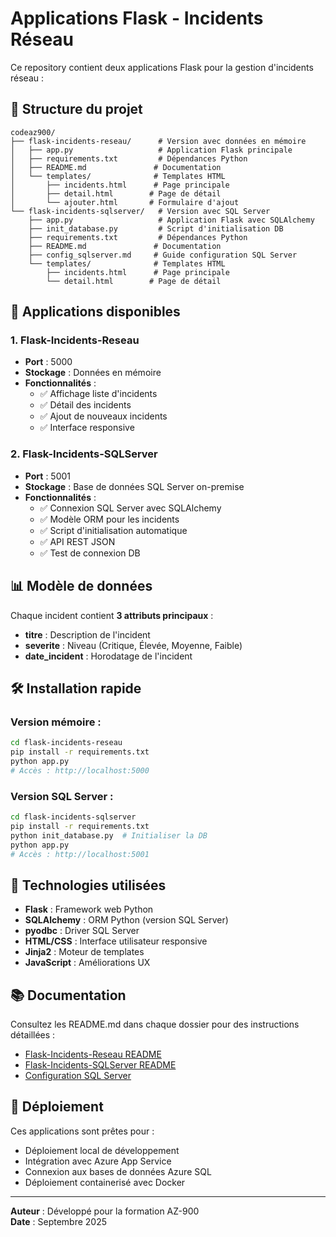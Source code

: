 # Applications Flask - Incidents Réseau

Ce repository contient deux applications Flask pour la gestion d'incidents réseau :

## 📁 Structure du projet

```
codeaz900/
├── flask-incidents-reseau/      # Version avec données en mémoire
│   ├── app.py                   # Application Flask principale
│   ├── requirements.txt         # Dépendances Python
│   ├── README.md               # Documentation
│   └── templates/              # Templates HTML
│       ├── incidents.html      # Page principale
│       ├── detail.html        # Page de détail
│       └── ajouter.html       # Formulaire d'ajout
└── flask-incidents-sqlserver/   # Version avec SQL Server
    ├── app.py                   # Application Flask avec SQLAlchemy
    ├── init_database.py         # Script d'initialisation DB
    ├── requirements.txt         # Dépendances Python
    ├── README.md               # Documentation
    ├── config_sqlserver.md     # Guide configuration SQL Server
    └── templates/              # Templates HTML
        ├── incidents.html      # Page principale
        └── detail.html        # Page de détail
```

## 🚀 Applications disponibles

### 1. Flask-Incidents-Reseau
- **Port** : 5000
- **Stockage** : Données en mémoire
- **Fonctionnalités** :
  - ✅ Affichage liste d'incidents
  - ✅ Détail des incidents
  - ✅ Ajout de nouveaux incidents
  - ✅ Interface responsive

### 2. Flask-Incidents-SQLServer
- **Port** : 5001
- **Stockage** : Base de données SQL Server on-premise
- **Fonctionnalités** :
  - ✅ Connexion SQL Server avec SQLAlchemy
  - ✅ Modèle ORM pour les incidents
  - ✅ Script d'initialisation automatique
  - ✅ API REST JSON
  - ✅ Test de connexion DB

## 📊 Modèle de données

Chaque incident contient **3 attributs principaux** :
- **titre** : Description de l'incident
- **severite** : Niveau (Critique, Élevée, Moyenne, Faible)
- **date_incident** : Horodatage de l'incident

## 🛠️ Installation rapide

### Version mémoire :
```bash
cd flask-incidents-reseau
pip install -r requirements.txt
python app.py
# Accès : http://localhost:5000
```

### Version SQL Server :
```bash
cd flask-incidents-sqlserver
pip install -r requirements.txt
python init_database.py  # Initialiser la DB
python app.py
# Accès : http://localhost:5001
```

## 🔧 Technologies utilisées

- **Flask** : Framework web Python
- **SQLAlchemy** : ORM Python (version SQL Server)
- **pyodbc** : Driver SQL Server
- **HTML/CSS** : Interface utilisateur responsive
- **Jinja2** : Moteur de templates
- **JavaScript** : Améliorations UX

## 📚 Documentation

Consultez les README.md dans chaque dossier pour des instructions détaillées :
- [Flask-Incidents-Reseau README](flask-incidents-reseau/README.md)
- [Flask-Incidents-SQLServer README](flask-incidents-sqlserver/README.md)
- [Configuration SQL Server](flask-incidents-sqlserver/config_sqlserver.md)

## 🚀 Déploiement

Ces applications sont prêtes pour :
- Déploiement local de développement
- Intégration avec Azure App Service
- Connexion aux bases de données Azure SQL
- Déploiement containerisé avec Docker

---

**Auteur** : Développé pour la formation AZ-900  
**Date** : Septembre 2025
